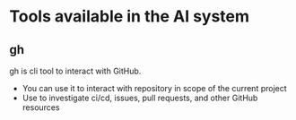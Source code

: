 # Tools available in the AI system

## gh

gh is cli tool to interact with GitHub.

- You can use it to interact with repository in scope of the current project
- Use to investigate ci/cd, issues, pull requests, and other GitHub resources
